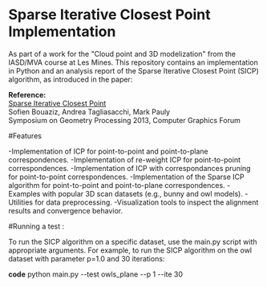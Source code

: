 # Sparse Iterative Closest Point Implementation
As part of a work for the "Cloud point and 3D modelization" from the IASD/MVA course at Les Mines.
This repository contains an implementation in Python and an analysis report of the Sparse Iterative Closest Point (SICP) algorithm, as introduced in the paper:

**Reference:**  
[Sparse Iterative Closest Point](https://theialab.ca/pubs/bouaziz2013sparseicp.pdf)  
Sofien Bouaziz, Andrea Tagliasacchi, Mark Pauly  
Symposium on Geometry Processing 2013, Computer Graphics Forum

#Features

-Implementation of ICP for point-to-point and point-to-plane correspondences.
-Implementation of re-weight ICP for point-to-point correspondences.
-Implementation of ICP with correspondances pruning for point-to-point correspondences.
-Implementation of the Sparse ICP algorithm for point-to-point and point-to-plane correspondences.
-Examples with popular 3D scan datasets (e.g., bunny and owl models).
-Utilities for data preprocessing.
-Visualization tools to inspect the alignment results and convergence behavior.

#Running a test :

To run the SICP algorithm on a specific dataset, use the main.py script with appropriate arguments. For example, to run the SICP algorithm on the owl dataset with parameter p=1.0 and 30 iterations:

**code**
python main.py --test owls_plane --p 1 --ite 30

